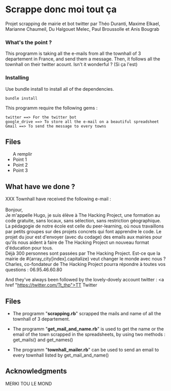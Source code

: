 # Scrappe donc moi tout ça

Projet scrapping de mairie et bot twitter par Théo Duranti, Maxime Elkael, Marianne Chaumeil, Du Halgouet Melec, Paul Broussolle et Anis Bougrab

### What's the point ?

This programm is taking all the e-mails from all the townhall of 3 departement in France, and send them a message. Then, it follows all the townhall on their twitter acount. Isn't it wonderful ? (Si ça l'est)

### Installing

Use bundle install to install all of the dependencies.
```
bundle install

```
This programm require the following gems :
```
twitter ==> For the twitter bot
google_drive ==> To store all the e-mail on a beautiful spreadsheet
Gmail ==> To send the message to every towns
```

## Files

<ul> A remplir
  <li> Point 1
  <li> Point 2
  <li> Point 3
</ul>


## What have we done ?

XXX Townhall have received the following e-mail : <br>
<br>
Bonjour, <br>
Je m'appelle Hugo, je suis élève à The Hacking Project, une formation au code gratuite, sans locaux, sans sélection, sans restriction géographique. La pédagogie de notre école est celle du peer-learning, où nous travaillons par petits groupes sur des projets concrets qui font apprendre le code. Le projet du jour est d'envoyer (avec du codage) des emails aux mairies pour qu'ils nous aident à faire de The Hacking Project un nouveau format d'éducation pour tous.<br>
Déjà 300 personnes sont passées par The Hacking Project. Est-ce que la mairie de #{array_city[index].capitalize} veut changer le monde avec nous ?<br>
Charles, co-fondateur de The Hacking Project pourra répondre à toutes vos questions : 06.95.46.60.80 <br>

And they've always been followed by the lovely-dovely account twitter : <a href "https://twitter.com/Tt_thp">TT Twitter</a> <br>

## Files
- The programm "<b>scrapping.rb</b>" scrapped the mails and name of all the townhall of 3 departement.

- The programm "<b>get_mail_and_name.rb</b>" is used to get the name or the email of the town scrapped in the spreadsheets, by using two methods : get_mails() and get_names()

- The programm "<b>townhall_mailer.rb</b>" can be used to send an email to every townhall listed by get_mail_and_name()

## Acknowledgments

MERKI TOU LE MOND
